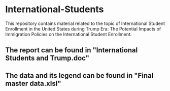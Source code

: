 # International-Students
This repository contains material related to the topic of International Student Enrollment in the United States during Trump Era: The Potential Impacts of Immigration Policies on the International Student Enrollment.

## The report can be found in "International Students and Trump.doc"
## The data and its legend can be found in "Final master data.xlsl"
